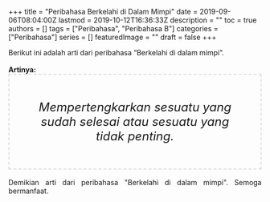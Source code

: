 +++
title = "Peribahasa Berkelahi di Dalam Mimpi"
date = 2019-09-06T08:04:00Z
lastmod = 2019-10-12T16:36:33Z
description = ""
toc = true
authors = []
tags = ["Peribahasa", "Peribahasa B"]
categories = ["Peribahasa"]
series = []
featuredImage = ""
draft = false
+++

<div dir="ltr" style="text-align: left;" trbidi="on"><div style="text-align: justify;">Berikut ini adalah arti dari peribahasa “Berkelahi di dalam mimpi”.</div><br /><div style="text-align: justify;"><b>Artinya:</b></div><div style="border: 2px dashed #ddd; font-size: 24px; height: auto; margin: 0 auto; padding: 50px; text-align: center; width: auto;"><i>Mempertengkarkan sesuatu yang sudah selesai atau sesuatu yang tidak penting.</i></div><div style="text-align: justify;"><br /></div><div style="text-align: justify;">Demikian arti dari peribahasa "Berkelahi di dalam mimpi". Semoga bermanfaat.</div></div>
